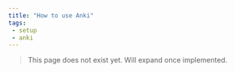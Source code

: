 ```yaml
---
title: "How to use Anki"
tags:
 - setup
 - anki
---
```

>This page does not exist yet. Will expand once implemented.
